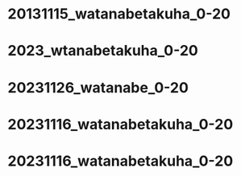 # 20131115_watanabetakuha_0-20
# 2023_wtanabetakuha_0-20
# 20231126_watanabe_0-20
# 20231116_watanabetakuha_0-20
# 20231116_watanabetakuha_0-20
